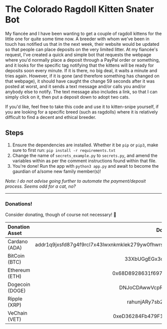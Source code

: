 # The Colorado Ragdoll Kitten Snater Bot

My fiancée and I have been wanting to get a couple of ragdoll kittens for the little one for quite some
time now.  A breeder with whom we've been in touch has notified us that in the next week, their website
would be updated so that people can place deposits on the very limited litter.  At my fiancée's request,
I've created a quick and simple bot that requests the webpage where you'd normally place a deposit through
a PayPal order or something, and it looks for the specific tag notifying that the kittens will be ready
for deposits soon every minute.  If it is there, no big deal, it waits a minute and tries again.  However,
if it is gone (and therefore something has changed on that webpage), it should have caught the change 59
seconds after it was posted at worst, and it sends a text message and/or calls you and/or anybody else
to notify.  The text message also includes a link, so that I can simply click on it, then put a deposit
down to adopt two cats.

If you'd like, feel free to take this code and use it to kitten-snipe yourself, if you are looking for
a specific breed (such as ragdolls) where it is relatively difficult to find a decent and ethical
breeder.

## Steps

1. Ensure the dependencies are installed.  Whether it be `pip` or `pip3`, make sure to first run:
`pip install -r requirements.txt`
2. Change the name of `secrets_example.py` to `secrets.py`, and amend the variables within as per
the comment instructions found within that file.
3. You're done!  Run the app with `python3 app.py` and await to become the gaurdian of a/some new 
family member(s)!

*Note:  I do not advise going further to automate the payment/deposit process.  Seems odd for a cat, no?*

---

### Donations!
Consider donating, though of course not necessary!  🙂


| Donation Asset    | Donation Address|  
| :---------------- | :-------------: |
|  Cardano (ADA) | addr1q9jxsfd87g4f9rcl7x43lwxnkmklek279yw0fhwrsm3pjjal23me7f9yesnhs2fhpf05xd0deta3csgn4z433rze7yjsav8ejn|
| BitCoin (BTC)   | 33XbUGgEGx3oQ8wZEsdWBtZ6jncTPWoNtq| 
|  Ethereum (ETH) | 0x68D8928631f697820cf2bd9B275e5b39D6Cba020|
| Dogecoin (DOGE)   | DNJoCDAwwVcpRMH3wCeeCwRMpzUHW6uvbH|
|  Ripple (XRP) | rahunjARy7sb2AEc75xdzqSRuMeUPqXxF2|
| VeChain (VET)   | 0xeD36284Fb479F15620f5c8Af0996A723c6b5dc43|